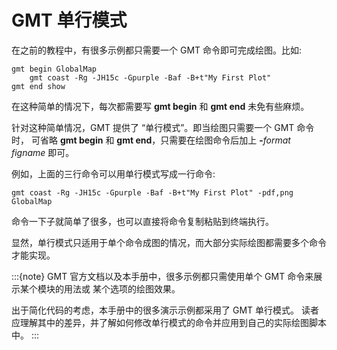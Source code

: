 # GMT 单行模式

在之前的教程中，有很多示例都只需要一个 GMT 命令即可完成绘图。比如:

```
gmt begin GlobalMap
    gmt coast -Rg -JH15c -Gpurple -Baf -B+t"My First Plot"
gmt end show
```

在这种简单的情况下，每次都需要写 **gmt begin** 和 **gmt end** 未免有些麻烦。

针对这种简单情况，GMT 提供了 “单行模式”。即当绘图只需要一个 GMT 命令时，
可省略 **gmt begin** 和 **gmt end**，只需要在绘图命令后加上
**-**_format figname_ 即可。

例如，上面的三行命令可以用单行模式写成一行命令:

```
gmt coast -Rg -JH15c -Gpurple -Baf -B+t"My First Plot" -pdf,png GlobalMap
```

命令一下子就简单了很多，也可以直接将命令复制粘贴到终端执行。

显然，单行模式只适用于单个命令成图的情况，而大部分实际绘图都需要多个命令才能实现。

:::{note}
GMT 官方文档以及本手册中，很多示例都只需使用单个 GMT 命令来展示某个模块的用法或
某个选项的绘图效果。

出于简化代码的考虑，本手册中的很多演示示例都采用了 GMT 单行模式。
读者应理解其中的差异，并了解如何修改单行模式的命令并应用到自己的实际绘图脚本中。
:::

